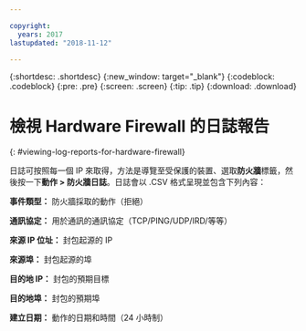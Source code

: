 ```yaml
---

copyright:
  years: 2017
lastupdated: "2018-11-12"

---
```


{:shortdesc: .shortdesc}
{:new_window: target="_blank"}
{:codeblock: .codeblock}
{:pre: .pre}
{:screen: .screen}
{:tip: .tip}
{:download: .download}

# 檢視 Hardware Firewall 的日誌報告
{: #viewing-log-reports-for-hardware-firewall}

日誌可按照每一個 IP 來取得，方法是導覽至受保護的裝置、選取**防火牆**標籤，然後按一下**動作 > 防火牆日誌**。日誌會以 .CSV 格式呈現並包含下列內容：

**事件類型：** 防火牆採取的動作（拒絕）

**通訊協定：** 用於通訊的通訊協定（TCP/PING/UDP/IRD/等等）

**來源 IP 位址：** 封包起源的 IP

**來源埠：** 封包起源的埠

**目的地 IP：** 封包的預期目標

**目的地埠：** 封包的預期埠

**建立日期：** 動作的日期和時間（24 小時制）
